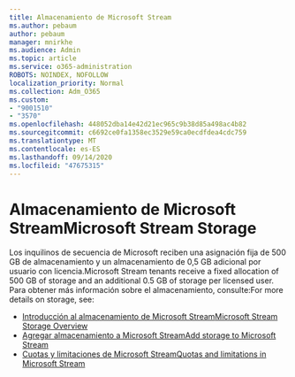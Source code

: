 ```yaml
---
title: Almacenamiento de Microsoft Stream
ms.author: pebaum
author: pebaum
manager: mnirkhe
ms.audience: Admin
ms.topic: article
ms.service: o365-administration
ROBOTS: NOINDEX, NOFOLLOW
localization_priority: Normal
ms.collection: Adm_O365
ms.custom:
- "9001510"
- "3570"
ms.openlocfilehash: 448052dba14e42d21ec965c9b38d85a498ac4b82
ms.sourcegitcommit: c6692ce0fa1358ec3529e59ca0ecdfdea4cdc759
ms.translationtype: MT
ms.contentlocale: es-ES
ms.lasthandoff: 09/14/2020
ms.locfileid: "47675315"
---
```

# <a name="microsoft-stream-storage"></a><span data-ttu-id="a9431-102">Almacenamiento de Microsoft Stream</span><span class="sxs-lookup"><span data-stu-id="a9431-102">Microsoft Stream Storage</span></span>

<span data-ttu-id="a9431-103">Los inquilinos de secuencia de Microsoft reciben una asignación fija de 500 GB de almacenamiento y un almacenamiento de 0,5 GB adicional por usuario con licencia.</span><span class="sxs-lookup"><span data-stu-id="a9431-103">Microsoft Stream tenants receive a fixed allocation of 500 GB of storage and an additional 0.5 GB of storage per licensed user.</span></span>
<span data-ttu-id="a9431-104">Para obtener más información sobre el almacenamiento, consulte:</span><span class="sxs-lookup"><span data-stu-id="a9431-104">For more details on storage, see:</span></span>

- [<span data-ttu-id="a9431-105">Introducción al almacenamiento de Microsoft Stream</span><span class="sxs-lookup"><span data-stu-id="a9431-105">Microsoft Stream Storage Overview</span></span>](https://docs.microsoft.com/stream/license-overview#storage)
- [<span data-ttu-id="a9431-106">Agregar almacenamiento a Microsoft Stream</span><span class="sxs-lookup"><span data-stu-id="a9431-106">Add storage to Microsoft Stream</span></span>](https://docs.microsoft.com/stream/storage-add-on)
- [<span data-ttu-id="a9431-107">Cuotas y limitaciones de Microsoft Stream</span><span class="sxs-lookup"><span data-stu-id="a9431-107">Quotas and limitations in Microsoft Stream</span></span>](https://docs.microsoft.com/stream/quotas-and-limitations)
